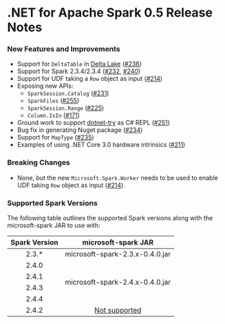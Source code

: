 # .NET for Apache Spark 0.5 Release Notes

### New Features and Improvements

* Support for `DeltaTable` in [Delta Lake](https://github.com/delta-io/delta) ([#236](https://github.com/dotnet/spark/pull/236))
* Support for Spark 2.3.4/2.3.4 ([#232](https://github.com/dotnet/spark/pull/232), [#240](https://github.com/dotnet/spark/pull/240))
* Support for UDF taking a `Row` object as input ([#214](https://github.com/dotnet/spark/pull/214))
* Exposing new APIs:
   * `SparkSession.Catalog` ([#231](https://github.com/dotnet/spark/pull/231))
   * `SparkFiles` ([#255](https://github.com/dotnet/spark/pull/255))
   * `SparkSession.Range` ([#225](https://github.com/dotnet/spark/pull/225))
   * `Column.IsIn` ([#171](https://github.com/dotnet/spark/pull/171))
* Ground work to support [dotnet-try](https://github.com/dotnet/try) as C# REPL ([#251](https://github.com/dotnet/spark/pull/251))
* Bug fix in generating Nuget package ([#234](https://github.com/dotnet/spark/pull/234))
* Support for `MapType` ([#235](https://github.com/dotnet/spark/pull/235))
* Examples of using .NET Core 3.0 hardware intrinsics ([#211](https://github.com/dotnet/spark/pull/211))

### Breaking Changes
* None, but the new `Microsoft.Spark.Worker` needs to be used to enable UDF taking `Row` object as input ([#214](https://github.com/dotnet/spark/pull/214)).

### Supported Spark Versions

The following table outlines the supported Spark versions along with the microsoft-spark JAR to use with:

<table>
    <thead>
        <tr>
            <th>Spark Version</th>
            <th>microsoft-spark JAR</th>
        </tr>
    </thead>
    <tbody align="center">
        <tr>
            <td>2.3.*</td>
            <td>microsoft-spark-2.3.x-0.4.0.jar</td>
        </tr>
        <tr>
            <td>2.4.0</td>
            <td rowspan=4>microsoft-spark-2.4.x-0.4.0.jar</td>
        </tr>
        <tr>
            <td>2.4.1</td>
        </tr>
        <tr>
            <td>2.4.3</td>
        </tr>
        <tr>
            <td>2.4.4</td>
        </tr>
        <tr>
            <td>2.4.2</td>
            <td><a href="https://github.com/dotnet/spark/issues/60">Not supported</a></td>
        </tr>
    </tbody>
</table>
